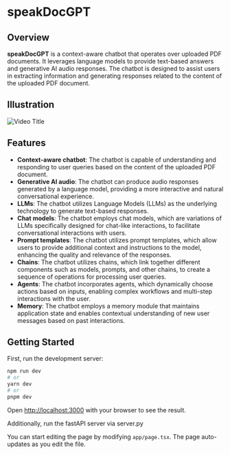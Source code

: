 # speakDocGPT

## Overview
**speakDocGPT** is a context-aware chatbot that operates over uploaded PDF documents. It leverages language models to provide text-based answers and generative AI audio responses. The chatbot is designed to assist users in extracting information and generating responses related to the content of the uploaded PDF document.

## Illustration

![Video Title](https://github.com/sumair0/)

## Features
- **Context-aware chatbot**: The chatbot is capable of understanding and responding to user queries based on the content of the uploaded PDF document.
- **Generative AI audio**: The chatbot can produce audio responses generated by a language model, providing a more interactive and natural conversational experience.
- **LLMs**: The chatbot utilizes Language Models (LLMs) as the underlying technology to generate text-based responses.
- **Chat models**: The chatbot employs chat models, which are variations of LLMs specifically designed for chat-like interactions, to facilitate conversational interactions with users.
- **Prompt templates**: The chatbot utilizes prompt templates, which allow users to provide additional context and instructions to the model, enhancing the quality and relevance of the responses.
- **Chains**: The chatbot utilizes chains, which link together different components such as models, prompts, and other chains, to create a sequence of operations for processing user queries.
- **Agents**: The chatbot incorporates agents, which dynamically choose actions based on inputs, enabling complex workflows and multi-step interactions with the user.
- **Memory**: The chatbot employs a memory module that maintains application state and enables contextual understanding of new user messages based on past interactions.


## Getting Started

First, run the development server:

```bash
npm run dev
# or
yarn dev
# or
pnpm dev
```

Open [http://localhost:3000](http://localhost:3000) with your browser to see the result.

Additionally, run the fastAPI server via server.py

You can start editing the page by modifying `app/page.tsx`. The page auto-updates as you edit the file.

